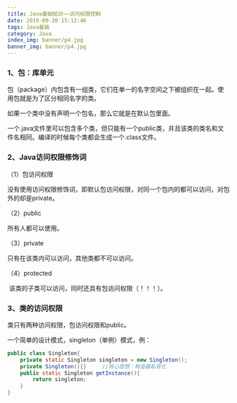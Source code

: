 ```yaml
---
title: Java基础知识——访问权限控制
date: 2019-09-30 15:12:46
tags: Java基础
category: Java
index_img: banner/p4.jpg
banner_img: banner/p4.jpg
---
```


### 1、包：库单元

包（package）内包含有一组类，它们在单一的名字空间之下被组织在一起。使用包就是为了区分相同名字的类。

如果一个类中没有声明一个包名，那么它就是在默认包里面。

一个.java文件里可以包含多个类，但只能有一个public类，并且该类的类名和文件名相同。编译的时候每个类都会生成一个.class文件。

<!--more-->

### 2、Java访问权限修饰词

（1）包访问权限

没有使用访问权限修饰词，即默认包访问权限，对同一个包内的都可以访问，对包外的却是private。

（2）public

所有人都可以使用。

（3）private

只有在该类内可以访问，其他类都不可以访问。

（4）protected

​	该类的子类可以访问，同时还具有包访问权限（！！！）。

### 3、类的访问权限

类只有两种访问权限，包访问权限和public。

一个简单的设计模式，singleton（单例）模式，例：

```java
public class Singleton{
	private static Singleton singleton = new Singleton();
	private Singleton(){}     //核心思想：构造器私有化
	public static Singleton getInstance(){
		return singleton;
	}
}
```

